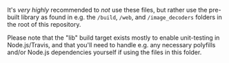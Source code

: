 It's *very highly* recommended to *not* use these files, but rather use the
pre-built library as found in e.g. the `/build`, `/web`, and `/image_decoders`
folders in the root of this repository.

Please note that the "lib" build target exists mostly to enable unit-testing in
Node.js/Travis, and that you'll need to handle e.g. any necessary polyfills
and/or Node.js dependencies yourself if using the files in this folder.
